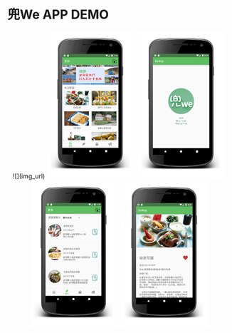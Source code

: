 # 兜We APP DEMO
<div align=center>
![](img_url)
<img width="200" height="" src="https://github.com/iamavrilsfanlearncode/DoWay/blob/master/home.gif">
<img width="200" height="" src="https://github.com/iamavrilsfanlearncode/DoWay/blob/master/splash.gif">
<img width="200" height="" src="https://github.com/iamavrilsfanlearncode/DoWay/blob/master/list.gif">
<img width="200" height="" src="https://github.com/iamavrilsfanlearncode/DoWay/blob/master/detail.gif">
  </div>
